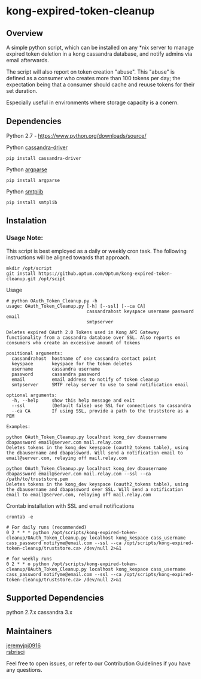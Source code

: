 # kong-expired-token-cleanup
## Overview
A simple python script, which can be installed on any *nix server to manage expired token deletion in a kong cassandra database, and notify admins via email afterwards.

The script will also report on token creation "abuse". This "abuse" is defined as a consumer who creates more than 100 tokens per day; the expectation being that a consumer should cache and reuuse tokens for their set duration.

Especially useful in environments where storage capacity is a conern.

## Dependencies
Python 2.7 - https://www.python.org/downloads/source/

Python [cassandra-driver](https://datastax.github.io/python-driver/installation.html)
```
pip install cassandra-driver
```

Python [argparse](https://docs.python.org/2.7/library/argparse.html)
```
pip install argparse
```

Python [smtplib](https://docs.python.org/2/library/smtplib.html)
```
pip install smtplib
```

## Instalation
### Usage Note:
This script is best employed as a daily or weekly cron task. The following instructions will be aligned towards that approach.

```
mkdir /opt/script
git install https://github.optum.com/Optum/kong-expired-token-cleanup.git /opt/scipt
```

Usage
```
# python OAuth_Token_Cleanup.py -h
usage: OAuth_Token_Cleanup.py [-h] [--ssl] [--ca CA]
                              cassandrahost keyspace username password email
                              smtpserver

Deletes expired OAuth 2.0 Tokens used in Kong API Gateway functionality from a cassandra database over SSL. Also reports on consumers who create an excessive amount of tokens

positional arguments:
  cassandrahost  hostname of one cassandra contact point
  keyspace       keyspace for the token deletes
  username       cassandra username
  password       cassandra password
  email          email address to notify of token cleanup
  smtpserver     SMTP relay server to use to send notification email

optional arguments:
  -h, --help     show this help message and exit
  --ssl          (Default false) use SSL for connections to cassandra
  --ca CA        If using SSL, provide a path to the truststore as a PEM

Examples:

python OAuth_Token_Cleanup.py localhost kong_dev dbausername dbapassword email@server.com mail.relay.com
Deletes tokens in the kong_dev keyspace (oauth2_tokens table), using the dbausername and dbapassword. Will send a notification email to email@server.com, relaying off mail.relay.com

python OAuth_Token_Cleanup.py localhost kong_dev dbausername dbapassword email@server.com mail.relay.com --ssl --ca /path/to/truststore.pem
Deletes tokens in the kong_dev keyspace (oauth2_tokens table), using the dbausername and dbapassword over SSL. Will send a notification email to email@server.com, relaying off mail.relay.com
```

Crontab installation with SSL and email notifications
```
crontab -e

# For daily runs (recommended)
0 2 * * * python /opt/scripts/kong-expired-token-cleanup/OAuth_Token_Cleanup.py localhost kong_kespace cass_username cass_password notifyme@email.com --ssl --ca /opt/scripts/kong-expired-token-cleanup/truststore.ca> /dev/null 2>&1

# for weekly runs
0 2 * * o python /opt/scripts/kong-expired-token-cleanup/OAuth_Token_Cleanup.py localhost kong_kespace cass_username cass_password notifyme@email.com --ssl --ca /opt/scripts/kong-expired-token-cleanup/truststore.ca> /dev/null 2>&1
```
## Supported Dependencies 
python 2.7.x 
cassandra 3.x

## Maintainers
[jeremyjpj0916](https://github.com/jeremyjpj0916)  
[rsbrisci](https://github.com/rsbrisci)  

Feel free to open issues, or refer to our Contribution Guidelines if you have any questions.
